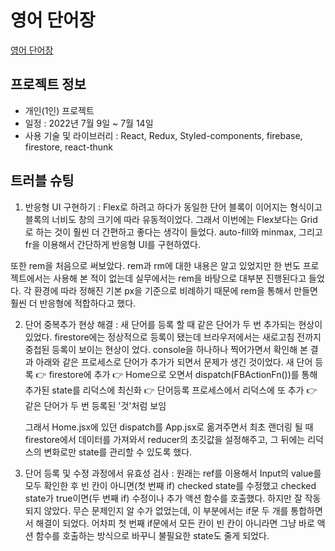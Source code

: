 # 영어 단어장

[영어 단어장](https://react-dictionary-c6cd1.web.app/)

## 프로젝트 정보

- 개인(1인) 프로젝트
- 일정 : 2022년 7월 9일 ~ 7월 14일
- 사용 기술 및 라이브러리 : React, Redux, Styled-components, firebase, firestore, react-thunk

## 트러블 슈팅

1. 반응형 UI 구현하기 :
   Flex로 하려고 하다가 동일한 단어 블록이 이어지는 형식이고 블록의 너비도 창의 크기에 따라 유동적이었다.
   그래서 이번에는 Flex보다는 Grid로 하는 것이 훨씬 더 간편하고 좋다는 생각이 들었다.
   auto-fill와 minmax, 그리고 fr을 이용해서 간단하게 반응형 UI를 구현하였다.

또한 rem을 처음으로 써보았다. rem과 rm에 대한 내용은 알고 있었지만 한 번도 프로젝트에서는 사용해 본 적이 없는데
실무에서는 rem을 바탕으로 대부분 진행된다고 들었다. 각 환경에 따라 정해진 기본 px을 기준으로 비례하기 때문에 rem을 통해서 만들면 훨씬 더 반응형에 적합하다고 했다.

2. 단어 중복추가 현상 해결 :
   새 단어를 등록 할 때 같은 단어가 두 번 추가되는 현상이 있었다. firestore에는 정상적으로 등록이 됐는데 브라우저에서는 새로고침 전까지 중첩된 등록이 보이는 현상이 었다.
   console을 하나하나 찍어가면서 확인해 본 결과 아래와 같은 프로세스로 단어가 추가가 되면서 문제가 생긴 것이었다.
   새 단어 등록 👉 firestore에 추가 👉 Home으로 오면서 dispatch(FBActionFn())를 통해 추가된 state를 리덕스에 최신화 👉 단어등록 프로세스에서 리덕스에 또 추가 👉 같은 단어가 두 번 등록된 '것'처럼 보임

   그래서 Home.jsx에 있던 dispatch를 App.jsx로 옮겨주면서 최초 랜더링 될 때 firestore에서 데이터를 가져와서 reducer의 초깃값을 설정해주고, 그 뒤에는 리덕스의 변화로만 state를 관리할 수 있도록 했다.

3. 단어 등록 및 수정 과정에서 유효성 검사 :
   원래는 ref를 이용해서 Input의 value를 모두 확인한 후 빈 칸이 아니면(첫 번째 if) checked state를 수정했고 checked state가 true이면(두 번째 if) 수정이나 추가 액션 함수를 호출했다. 하지만 잘 작동되지 않았다. 무슨 문제인지 알 수가 없었는데, 이 부분에서는 if문 두 개를 통합하면서 해결이 되었다.
   어차피 첫 번째 if문에서 모든 칸이 빈 칸이 아니라면 그냥 바로 액션 함수를 호출하는 방식으로 바꾸니 불필요한 state도 줄게 되었다.
